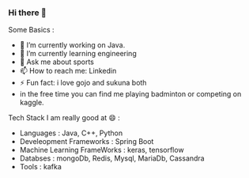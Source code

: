 ### Hi there 👋

<!--
**ramantayal12/ramantayal12** is a ✨ _special_ ✨ repository because its `README.md` (this file) appears on your GitHub profile.
-->
Some Basics : 

- 🔭 I’m currently working on Java.
- 🌱 I’m currently learning engineering
- 💬 Ask me about sports
- 📫 How to reach me: Linkedin
- ⚡ Fun fact: i love gojo and sukuna both
- in the free time you can find me playing badminton or competing on kaggle.

Tech Stack I am really good at 😄 : 

- Languages : Java, C++, Python
- Develeopment Frameworks : Spring Boot
- Machine Learning FrameWorks : keras, tensorflow
- Databses : mongoDb, Redis, Mysql, MariaDb, Cassandra
- Tools : kafka
